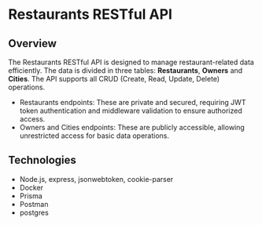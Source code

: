 # Restaurants RESTful API

## Overview
The Restaurants RESTful API is designed to manage restaurant-related data efficiently. The data is divided in three tables: **Restaurants**, **Owners** and **Cities**. The API supports all CRUD (Create, Read, Update, Delete) operations.

* Restaurants endpoints: These are private and secured, requiring JWT token authentication and middleware validation to ensure authorized access.
* Owners and Cities endpoints: These are publicly accessible, allowing unrestricted access for basic data operations.

## Technologies
* Node.js, express, jsonwebtoken, cookie-parser
* Docker
* Prisma
* Postman
* postgres
